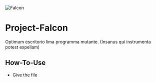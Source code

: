 ![Falcon](https://i.ibb.co/7Q75GMw/001.jpg) 
# Project-Falcon
Optimum escritorio lima programma mutante. (Insanus qui instrumenta potest expellam)
## How-To-Use
- Give the file
